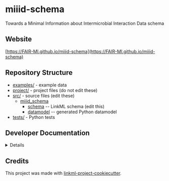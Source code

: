 # miiid-schema

Towards a Minimal Information about Intermicrobial Interaction Data schema

## Website

[https://FAIR-MI.github.io/miiid-schema](https://FAIR-MI.github.io/miiid-schema)

## Repository Structure

* [examples/](examples/) - example data
* [project/](project/) - project files (do not edit these)
* [src/](src/) - source files (edit these)
  * [miiid_schema](src/miiid_schema)
    * [schema](src/miiid_schema/schema) -- LinkML schema
      (edit this)
    * [datamodel](src/miiid_schema/datamodel) -- generated
      Python datamodel
* [tests/](tests/) - Python tests

## Developer Documentation

<details>
Use the `make` command to generate project artefacts:

* `make all`: make everything
* `make deploy`: deploys site
</details>

## Credits

This project was made with
[linkml-project-cookiecutter](https://github.com/linkml/linkml-project-cookiecutter).
